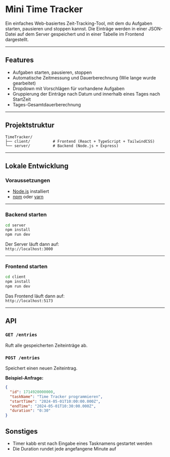 #  Mini Time Tracker

Ein einfaches Web-basiertes Zeit-Tracking-Tool, mit dem du Aufgaben starten, pausieren und stoppen kannst. Die Einträge werden in einer JSON-Datei auf dem Server gespeichert und in einer Tabelle im Frontend dargestellt.

---

## Features

- Aufgaben starten, pausieren, stoppen
- Automatische Zeitmessung und Dauerberechnung (Wie lange wurde gearbeitet)
- Dropdown mit Vorschlägen für vorhandene Aufgaben
- Gruppierung der Einträge nach Datum und innerhalb eines Tages nach StartZeit
- Tages-Gesamtdauerberechnung

---

## Projektstruktur

```
TimeTracker/
├── client/          # Frontend (React + TypeScript + TailwindCSS)
└── server/          # Backend (Node.js + Express)
```

---

## Lokale Entwicklung

### Voraussetzungen

- [Node.js](https://nodejs.org) installiert
- [npm](https://www.npmjs.com/) oder [yarn](https://yarnpkg.com/)

---

### Backend starten

```bash
cd server
npm install
npm run dev
```

Der Server läuft dann auf:  
 `http://localhost:3000`

---

### Frontend starten

```bash
cd client
npm install
npm run dev
```

Das Frontend läuft dann auf:  
 `http://localhost:5173`



---

## API

### `GET /entries`

Ruft alle gespeicherten Zeiteinträge ab.

### `POST /entries`

Speichert einen neuen Zeiteintrag.

**Beispiel-Anfrage:**

```json
{
  "id": 1714920000000,
  "taskName": "Time Tracker programmieren",
  "startTime": "2024-05-01T10:00:00.000Z",
  "endTime": "2024-05-01T10:30:00.000Z",
  "duration": "0:30"
}
```

## Sonstiges

- Timer kabb erst nach Eingabe eines Tasknamens gestartet werden
- Die Duration rundet jede angefangene Minute auf
